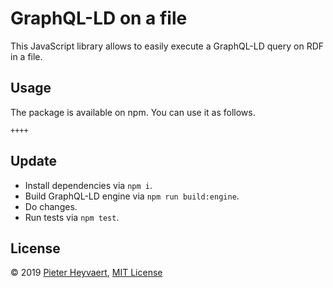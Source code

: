 # GraphQL-LD on a file

This JavaScript library allows to easily execute a GraphQL-LD query on RDF in a file.

## Usage

The package is available on npm.
You can use it as follows.

```$JavaScript
++++
```

## Update

- Install dependencies via `npm i`.
- Build GraphQL-LD engine via `npm run build:engine`.
- Do changes.
- Run tests via `npm test`.

## License

© 2019 [Pieter Heyvaert](https://pieterheyvaert.com), [MIT License](https://github.com/pheyvaer/graphqlld-on-file/blob/master/LICENSE.md)
